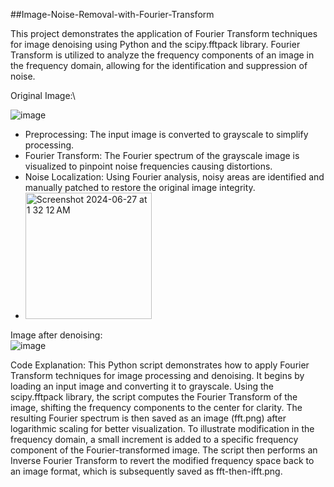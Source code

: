 ##Image-Noise-Removal-with-Fourier-Transform

This project demonstrates the application of Fourier Transform techniques for image denoising using Python and the scipy.fftpack library. Fourier Transform is utilized to analyze the frequency components of an image in the frequency domain, allowing for the identification and suppression of noise.

Original Image:\

![image](https://github.com/YashaswiniSampath/Image-Noise-Removal-with-Fourier-Transform/assets/44898518/846c8c35-caa5-4c22-849f-8678d1ab6de0)

* Preprocessing: The input image is converted to grayscale to simplify processing.
* Fourier Transform: The Fourier spectrum of the grayscale image is visualized to pinpoint noise frequencies causing distortions.
* Noise Localization: Using Fourier analysis, noisy areas are identified and manually patched to restore the original image integrity.
* <img width="202" alt="Screenshot 2024-06-27 at 1 32 12 AM" src="https://github.com/YashaswiniSampath/Image-Noise-Removal-with-Fourier-Transform/assets/44898518/98d35a81-f18e-460e-b0f3-2200bf3bd642">


Image after denoising:\
![image](https://github.com/YashaswiniSampath/Image-Noise-Removal-with-Fourier-Transform/assets/44898518/f90e372d-60db-4c04-9835-c536444c336a)


Code Explanation: This Python script demonstrates how to apply Fourier Transform techniques for image processing and denoising. It begins by loading an input image and converting it to grayscale. Using the scipy.fftpack library, the script computes the Fourier Transform of the image, shifting the frequency components to the center for clarity. The resulting Fourier spectrum is then saved as an image (fft.png) after logarithmic scaling for better visualization. To illustrate modification in the frequency domain, a small increment is added to a specific frequency component of the Fourier-transformed image. The script then performs an Inverse Fourier Transform to revert the modified frequency space back to an image format, which is subsequently saved as fft-then-ifft.png. 

